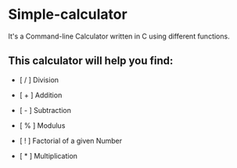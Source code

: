# Simple-calculator

It's a Command-line Calculator written in C using different functions.

## This calculator will help you find:

+ [ / ] Division 

+ [ + ] Addition 

+ [ - ] Subtraction 

+ [ % ] Modulus 

+ [ ! ] Factorial of a given Number 

+ [ * ] Multiplication


